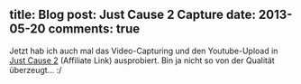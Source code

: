 title: Blog
post: Just Cause 2 Capture
date: 2013-05-20
comments: true
---

Jetzt hab ich auch mal das Video-Capturing und den Youtube-Upload in [Just Cause 2][am] (Affiliate Link) ausprobiert. Bin ja nicht so von der Qualität überzeugt... :/

<object width="640" height="360"><param name="movie" value="http://www.youtube-nocookie.com/v/iSIPDDkLbs0?hl=de_DE&amp;version=3"></param><param name="allowFullScreen" value="true"></param><param name="allowscriptaccess" value="always"></param><embed src="http://www.youtube-nocookie.com/v/iSIPDDkLbs0?hl=de_DE&amp;version=3" type="application/x-shockwave-flash" width="640" height="360" allowscriptaccess="always" allowfullscreen="true"></embed></object>

 [am]: http://www.amazon.de/gp/product/B002VYDUBY/ref=as_li_ss_tl?ie=UTF8&camp=1638&creative=19454&creativeASIN=B002VYDUBY&linkCode=as2&tag=xythobuzorg-21
